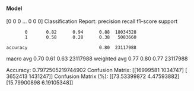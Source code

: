 #### Model
[0 0 0 ... 0 0 0]
Classification Report:
              precision    recall  f1-score   support

           0       0.82      0.94      0.88  18034328
           1       0.58      0.28      0.38   5083660

    accuracy                           0.80  23117988
   macro avg       0.70      0.61      0.63  23117988
weighted avg       0.77      0.80      0.77  23117988

Accuracy: 0.7972505219744902
Confusion Matrix:
[[16999581  1034747]
 [ 3652413  1431247]]
Confusion Matrix (%):
[[73.53399872  4.47593882]
 [15.79900898  6.19105348]]
